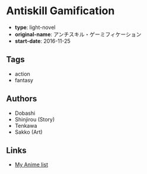 # Antiskill Gamification

-   **type**: light-novel
-   **original-name**: アンチスキル・ゲーミフィケーション
-   **start-date**: 2016-11-25

## Tags

-   action
-   fantasy

## Authors

-   Dobashi
-   Shinjirou (Story)
-   Tenkawa
-   Sakko (Art)

## Links

-   [My Anime list](https://myanimelist.net/manga/102415/Antiskill_Gamification)
